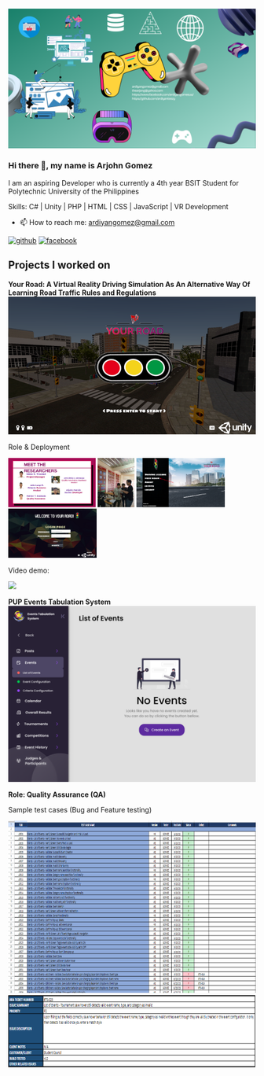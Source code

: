 ![](https://github.com/ardiyanteezy/ardiyanteezy/blob/main/Arjohn%20Gomez.png)

### Hi there 👋, my name is Arjohn Gomez

I am an aspiring Developer who is currently a 4th year BSIT Student for Polytechnic University of the Philippines

Skills: C# | Unity | PHP | HTML | CSS | JavaScript | VR Development

- 📫 How to reach me: ardiyangomez@gmail.com 

[<img src='https://cdn.jsdelivr.net/npm/simple-icons@3.0.1/icons/github.svg' alt='github' height='40'>](https://github.com/https://github.com/ardiyanteezy)  [<img src='https://cdn.jsdelivr.net/npm/simple-icons@3.0.1/icons/facebook.svg' alt='facebook' height='40'>](https://www.facebook.com/https://www.facebook.com/ardiyangomesuu/)  

## Projects I worked on
**Your Road: A Virtual Reality Driving Simulation As An Alternative Way Of Learning Road Traffic Rules and Regulations**
<img src='https://github.com/ardiyanteezy/ardiyanteezy/blob/main/ui.png'>


Role & Deployment

<img src='https://github.com/ardiyanteezy/ardiyanteezy/blob/main/Capture.PNG' height='100'>  <img src='https://github.com/ardiyanteezy/ardiyanteezy/blob/main/deploy.jpg' height='100'> <img src='https://github.com/ardiyanteezy/ardiyanteezy/blob/main/mainmenu.png' height='100'> <img src='https://github.com/ardiyanteezy/ardiyanteezy/blob/main/login.png' height='100'> 

Video demo:

[<img src="https://img.youtube.com/vi/ZHwjlYJCD84/hqdefault.jpg"
/>](https://www.youtube.com/embed/ZHwjlYJCD84)

**PUP Events Tabulation System**
<img src='https://github.com/ardiyanteezy/ardiyanteezy/blob/main/loe.png'>

**Role: Quality Assurance (QA)**

Sample test cases (Bug and Feature testing)


<img src='https://github.com/ardiyanteezy/ardiyanteezy/blob/main/featuretest.PNG' height='350'>  <img src='https://github.com/ardiyanteezy/ardiyanteezy/blob/main/bugtest.PNG' height='150'> 



